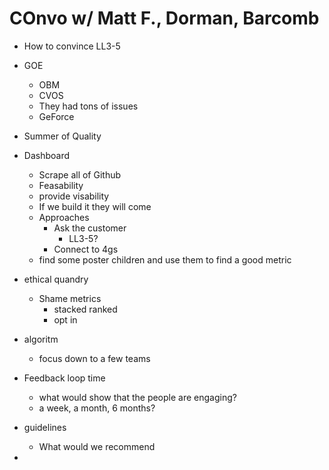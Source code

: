 # COnvo w/ Matt F., Dorman, Barcomb

- How to convince LL3-5 
- GOE
  - OBM
  - CVOS
  - They had tons of issues
  - GeForce

- Summer of Quality
- Dashboard
  - Scrape all of Github
  - Feasability
  - provide visability
  - If we build it they will come
  - Approaches
    - Ask the customer
      - LL3-5?
    - Connect to 4gs
  - find some poster children and use them to find a good metric

- ethical quandry
  - Shame metrics
    - stacked ranked
    - opt in
- algoritm
  - focus down to a few teams

- Feedback loop time
  - what would show that the people are engaging?
  - a week, a month, 6 months?
- guidelines
  - What would we recommend
- 